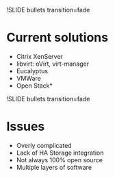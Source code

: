 !SLIDE bullets transition=fade

# Current solutions #

* Citrix XenServer
* libvirt: oVirt, virt-manager
* Eucalyptus
* VMWare
* Open Stack*

!SLIDE bullets transition=fade

# Issues #

* Overly complicated
* Lack of HA Storage integration
* Not always 100% open source 
* Multiple layers of software

